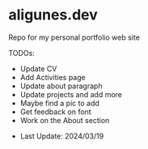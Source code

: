 # aligunes.dev
 Repo for my personal portfolio web site

TODOs:

- Update CV
- Add Activities page
- Update about paragraph
- Update projects and add more
- Maybe find a pic to add
- Get feedback on font
- Work on the About section

* Last Update: 2024/03/19